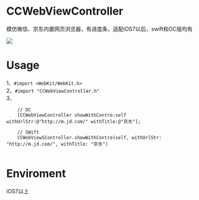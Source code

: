 # CCWebViewController
模仿微信、京东内置网页浏览器，有进度条，适配iOS7以后，swift和OC版均有<br>

![](https://github.com/Xiezhichao/CCWebViewController/blob/master/demo.gif)  

# Usage
1、`#import <WebKit/WebKit.h>`<br>
2、`#import "CCWebViewController.h"`<br>
3、
```
    // OC
    [CCWebViewController showWithContro:self withUrlStr:@"http://m.jd.com/" withTitle:@"京东"];
    
    // SWift
    CCWebViewSController.showWithContro(self, withUrlStr: "http://m.jd.com/", withTitle: "京东")
    
```

# Enviroment
iOS7以上

